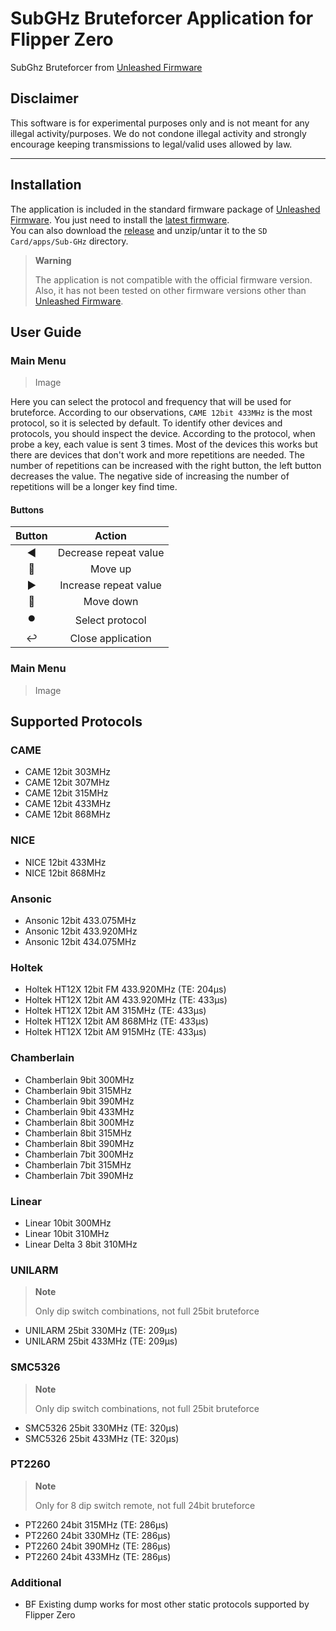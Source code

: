 # SubGHz Bruteforcer Application for Flipper Zero

SubGhz Bruteforcer from [Unleashed Firmware](https://github.com/DarkFlippers/unleashed-firmware)

## Disclaimer

This software is for experimental purposes only and is not meant for any illegal activity/purposes.
We do not condone illegal activity and strongly encourage keeping transmissions to legal/valid uses allowed by law.

---

## Installation

The application is included in the standard firmware package of [Unleashed Firmware](https://github.com/DarkFlippers/unleashed-firmware). 
You just need to install the [latest firmware](https://github.com/DarkFlippers/unleashed-firmware/releases/latest).
<br />
You can also download the [release](https://github.com/derskythe/flipperzero-subbrute/releases/latest) and unzip/untar it to the `SD Card/apps/Sub-GHz` directory.
<br />
> **Warning**
> 
> The application is not compatible with the official firmware version.
> Also, it has not been tested on other firmware versions other than [Unleashed Firmware](https://github.com/DarkFlippers/unleashed-firmware).

## User Guide

### Main Menu

> Image 

Here you can select the protocol and frequency that will be used for bruteforce. 
According to our observations, `CAME 12bit 433MHz` is the most protocol, so it is selected by default.
To identify other devices and protocols, you should inspect the device.
According to the protocol, when probe a key, each value is sent 3 times. 
Most of the devices this works but there are devices that don't work and more repetitions are needed. 
The number of repetitions can be increased with the right button, the left button decreases the value.
The negative side of increasing the number of repetitions will be a longer key find time.

#### Buttons

|           Button            |        Action         |
|:---------------------------:|:---------------------:|
|      :arrow_backward:       | Decrease repeat value |
|      :arrow_up_small:       |        Move up        |
|       :arrow_forward:       | Increase repeat value |
|     :arrow_down_small:      |       Move down       |
|       :record_button:       |    Select protocol    |
| :leftwards_arrow_with_hook: |   Close application   |

### Main Menu

> Image 

## Supported Protocols

### CAME

- CAME 12bit 303MHz
- CAME 12bit 307MHz
- CAME 12bit 315MHz
- CAME 12bit 433MHz
- CAME 12bit 868MHz

### NICE

- NICE 12bit 433MHz
- NICE 12bit 868MHz

### Ansonic

- Ansonic 12bit 433.075MHz
- Ansonic 12bit 433.920MHz
- Ansonic 12bit 434.075MHz

### Holtek

- Holtek HT12X 12bit FM 433.920MHz (TE: 204μs)
- Holtek HT12X 12bit AM 433.920MHz (TE: 433μs)
- Holtek HT12X 12bit AM 315MHz (TE: 433μs)
- Holtek HT12X 12bit AM 868MHz (TE: 433μs)
- Holtek HT12X 12bit AM 915MHz (TE: 433μs)

### Chamberlain

- Chamberlain 9bit 300MHz
- Chamberlain 9bit 315MHz
- Chamberlain 9bit 390MHz
- Chamberlain 9bit 433MHz
- Chamberlain 8bit 300MHz
- Chamberlain 8bit 315MHz
- Chamberlain 8bit 390MHz
- Chamberlain 7bit 300MHz
- Chamberlain 7bit 315MHz
- Chamberlain 7bit 390MHz

### Linear

- Linear 10bit 300MHz
- Linear 10bit 310MHz
- Linear Delta 3 8bit 310MHz

### UNILARM

> **Note**
> 
> Only dip switch combinations, not full 25bit bruteforce

- UNILARM 25bit 330MHz (TE: 209μs)
- UNILARM 25bit 433MHz (TE: 209μs)

### SMC5326

> **Note**
> 
> Only dip switch combinations, not full 25bit bruteforce

- SMC5326 25bit 330MHz (TE: 320μs)
- SMC5326 25bit 433MHz (TE: 320μs)

### PT2260

> **Note**
> 
> Only for 8 dip switch remote, not full 24bit bruteforce

- PT2260 24bit 315MHz (TE: 286μs)
- PT2260 24bit 330MHz (TE: 286μs)
- PT2260 24bit 390MHz (TE: 286μs)
- PT2260 24bit 433MHz (TE: 286μs)

### Additional

- BF Existing dump works for most other static protocols supported by Flipper Zero
